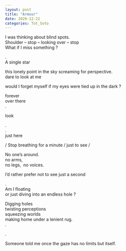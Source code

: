 ```yaml
---
layout: post
title: "Armour"
date: 2020-12-22
categories: Tot_Soto
---
```


I was thinking about blind spots.  
Shoulder – stop – looking over – stop  
What if I miss something ?

.  
A single star

this lonely point in the sky screaming for perspective.  
dare to look at me

would I forget myself if my eyes were tied up in the dark ?       

forever   
over there  
.

look

.  
.  
just here

/ Stop breathing for a minute / just to see /

No one’s around.  
no arms,  
no legs, 
no voices.

I’d rather prefer not to see just a second

.  
Am I floating  
or just diving into an endless hole ?

Digging holes  
twisting perceptions  
squeezing worlds  
making home under a lenient rug.  
.  

.

Someone told me once the gaze has no limits but itself.
